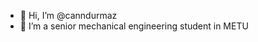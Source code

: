 - 👋 Hi, I’m @canndurmaz
- 👀 I’m a senior mechanical engineering student in METU
<!---
canndurmaz/canndurmaz is a ✨ special ✨ repository because its `README.md` (this file) appears on your GitHub profile.
You can click the Preview link to take a look at your changes.
--->
